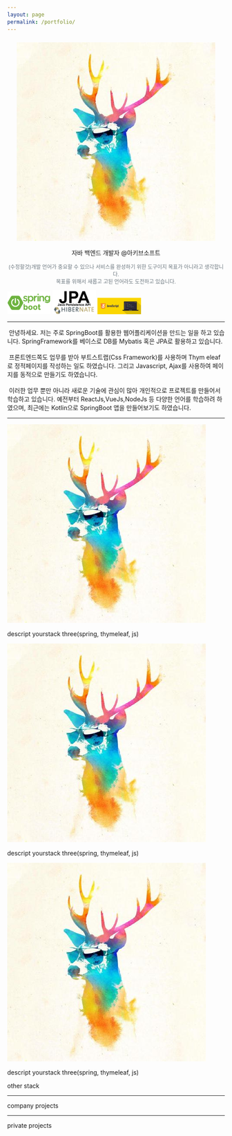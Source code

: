 ```yaml
---
layout: page
permalink: /portfolio/
---
```

<h3></h3>
<div style="text-align:center;">
<img class="circleImg main" src="/files/awesomedeer.png"/>
<p>자바 백엔드 개발자 @아키브소프트</p>
<p style="font-size: 12px;color:#6e7980;">(수정할것)개발 언어가 중요할 수 있으나 서비스를 완성하기 위한 도구이지 목표가 아니라고 생각합니다.<br>목표를 위해서 새롭고 고된 언어라도 도전하고 있습니다.</p>
</div>
<div class="cardWrap">
<img style="width: 20%" src="/files/logos/spring-boot.png"/>
<img style="width: 20%" src="/files/logos/jpa-hibernate.jpg"/>
<img style="width: 20%" src="/files/logos/javascript.png"/>
</div>
<hr class="divider">
<div class="cardWrap">
<div class="card">
&nbsp;안녕하세요. 저는 주로 SpringBoot를 활용한 웹어플리케이션을 만드는 일을 하고 있습니다. SpringFramework를 베이스로 DB를 Mybatis 혹은 JPA로 활용하고 있습니다.
<br><br>
&nbsp;프론트엔드쪽도 업무를 받아 부트스트랩(Css Framework)를 사용하며 Thym  eleaf로 정적페이지를 작성하는 일도 하였습니다. 그리고 Javascript, Ajax를 사용하여 페이지를 동적으로 만들기도 하였습니다.
<br><br>
&nbsp;이러한 업무 뿐만 아니라 새로운 기술에 관심이 많아 개인적으로 프로젝트를 만들어서 학습하고 있습니다. 예전부터 ReactJs,VueJs,NodeJs 등 다양한 언어를 학습하려 하였으며,
최근에는 Kotlin으로 SpringBoot 앱을 만들어보기도 하였습니다.
</div>
<hr class="divider">
</div>
<div class="cardWrap">
<div class="card">
<img class="circleImg sub" src="/files/awesomedeer.png"/>
<p>descript yourstack three(spring, thymeleaf, js)</p>
</div>
<div class="card">
<img class="circleImg sub" src="/files/awesomedeer.png"/>
<p>descript yourstack three(spring, thymeleaf, js)</p>
</div>
<div class="card">
<img class="circleImg sub" src="/files/awesomedeer.png"/>
<p>descript yourstack three(spring, thymeleaf, js)</p>
</div>
</div>
<div class="cardWrap">
<div class="card">
other stack
</div>
</div>
<hr class="divider">
<div class="cardWrap">
<div class="card">
company projects
</div>
</div>
<hr class="divider">
<div class="cardWrap">
<div class="card">
private projects
</div>
</div>


